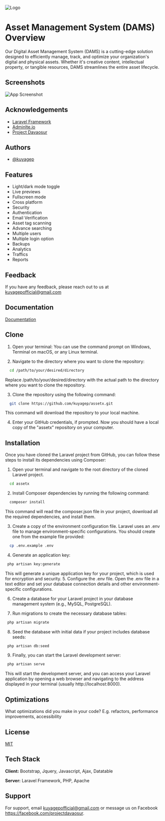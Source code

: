 
![Logo](https://i.pinimg.com/originals/ea/52/c0/ea52c054c8c90b3c2dbd19a31f265ec8.png)


# Asset Management System (DAMS) Overview

Our Digital Asset Management System (DAMS) is a cutting-edge solution designed to efficiently manage, track, and optimize your organization's digital and physical assets. Whether it's creative content, intellectual property, or tangible resources, DAMS streamlines the entire asset lifecycle.


## Screenshots

![App Screenshot](https://i.pinimg.com/originals/2b/3d/4e/2b3d4e37cb22527d0c35e71f898b48df.png)


## Acknowledgements

 - [Laravel Framework](https://laravel.com/)
 - [Adminlte.io](https://adminlte.io/)
 - [Project Davaosur](https://adminlte.io/)


## Authors

- [@kuyagep](https://www.github.com/kuyagep)


## Features

- Light/dark mode toggle
- Live previews
- Fullscreen mode
- Cross platform
- Security
- Authentication
- Email Verification
- Asset tag scanning
- Advance searching
- Multiple users
- Multiple login option
- Backups
- Analytics
- Traffics
- Reports



## Feedback

If you have any feedback, please reach out to us at kuyagepofficial@gmail.com


## Documentation

[Documentation](#)


## Clone

1. Open your terminal: You can use the command prompt on Windows, Terminal on macOS, or any Linux terminal.

2. Navigate to the directory where you want to clone the repository:

```bash
  cd /path/to/your/desired/directory
```
Replace /path/to/your/desired/directory with the actual path to the directory where you want to clone the repository.

3. Clone the repository using the following command:

```bash
  git clone https://github.com/kuyagep/assetx.git
```
This command will download the repository to your local machine.

4. Enter your GitHub credentials, if prompted.
Now you should have a local copy of the "assetx" repository on your computer.

## Installation

Once you have cloned the Laravel project from GitHub, you can follow these steps to install its dependencies using Composer:

1. Open your terminal and navigate to the root directory of the cloned Laravel project.

```bash
  cd assetx
```
2. Install Composer dependencies by running the following command:

```bash
  composer install
```
This command will read the composer.json file in your project, download all the required dependencies, and install them.

3. Create a copy of the environment configuration file. Laravel uses an .env file to manage environment-specific configurations. You should create one from the example file provided:
```bash
  cp .env.example .env
```

4. Generate an application key:
```bash
 php artisan key:generate
```
This will generate a unique application key for your project, which is used for encryption and security.
5. Configure the .env file. Open the .env file in a text editor and set your database connection details and other environment-specific configurations.

6. Create a database for your Laravel project in your database management system (e.g., MySQL, PostgreSQL).

7. Run migrations to create the necessary database tables:
```bash
 php artisan migrate
```
8. Seed the database with initial data if your project includes database seeds:
```bash
 php artisan db:seed
```
9. Finally, you can start the Laravel development server:
```bash
 php artisan serve
```

This will start the development server, and you can access your Laravel application by opening a web browser and navigating to the address displayed in your terminal (usually http://localhost:8000).
## Optimizations

What optimizations did you make in your code? E.g. refactors, performance improvements, accessibility


## License

[MIT](https://choosealicense.com/licenses/mit/)


## Tech Stack

**Client:** Bootstrap, Jquery, Javascript, Ajax, Datatable

**Server:** Laravel Framework, PHP, Apache


## Support

For support, email kuyagepofficial@gmail.com or message us on Facebook https://facebook.com/projectdavaosur.

